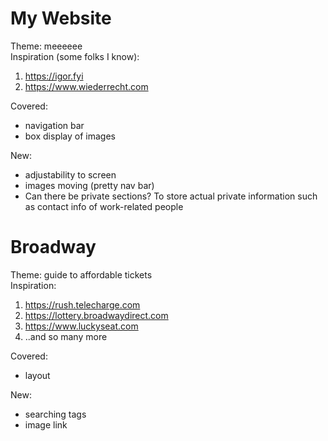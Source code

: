 # My Website
Theme:
meeeeee\
Inspiration (some folks I know):
1. https://igor.fyi
2. https://www.wiederrecht.com

Covered:
- navigation bar
- box display of images

New:
- adjustability to screen
- images moving (pretty nav bar)
- Can there be private sections? To store actual private information such as contact info of work-related people

# Broadway
Theme: guide to affordable tickets\
Inspiration:
1. https://rush.telecharge.com
2. https://lottery.broadwaydirect.com
3. https://www.luckyseat.com
4. ..and so many more

Covered: 
- layout

New:
- searching tags
- image link